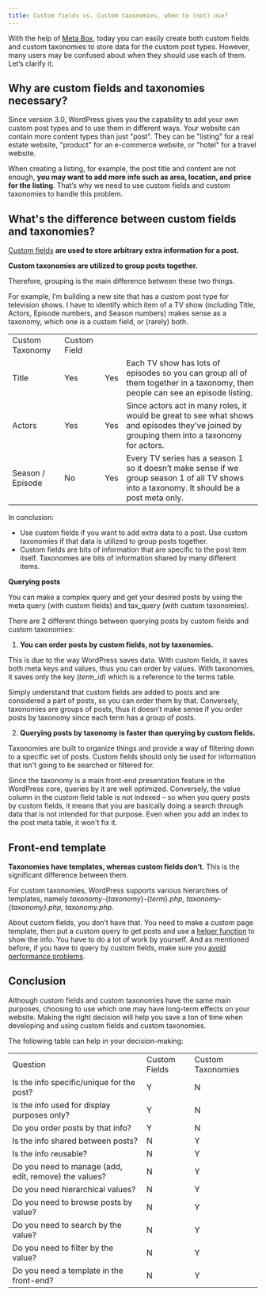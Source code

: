```yaml
---
title: Custom fields vs. Custom taxonomies, when to (not) use?
---
```


With the help of <a href="https://metabox.io/">Meta Box</a>, today you can easily create both custom fields and custom taxonomies to store data for the custom post types. However, many users may be confused about when they should use each of them. Let’s clarify it.

## Why are custom fields and taxonomies necessary?

Since version 3.0, WordPress gives you the capability to add your own custom post types and to use them in different ways. Your website can contain more content types than just "post". They can be "listing" for a real estate website, "product" for an e-commerce website, or "hotel" for a travel website.

When creating a listing, for example, the post title and content are not enough, **you may want to add more info such as area, location, and price for the listing**. That’s why we need to use custom fields and custom taxonomies to handle this problem.

## What's the difference between custom fields and taxonomies?

<a href="https://metabox.io/what-is-custom-fields-in-wordpress/">Custom fields</a> **are used to store arbitrary extra information for a post.**

**Custom taxonomies are utilized to group posts together.**

Therefore, grouping is the main difference between these two things.

For example, I’m building a new site that has a custom post type for television shows. I have to identify which item of a TV show (including Title, Actors, Episode numbers, and Season numbers) makes sense as a taxonomy, which one is a custom field, or (rarely) both.

<table>
<tbody>
<tr>

<td>Custom Taxonomy</td>
<td>Custom Field</td>

</tr>
<tr>
<td>Title</td>
<td>Yes</td>
<td>Yes</td>
<td>Each TV show has lots of episodes so you can group all of them together in a taxonomy, then people can see an episode listing.</td>
</tr>
<tr>
<td>Actors</td>
<td>Yes</td>
<td>Yes</td>
<td>Since actors act in many roles, it would be great to see what shows and episodes they’ve joined by grouping them into a taxonomy for actors.</td>
</tr>
<tr>
<td>Season / Episode</td>
<td>No</td>
<td>Yes</td>
<td>Every TV series has a season 1 so it doesn’t make sense if we group season 1 of all TV shows into a taxonomy. It should be a post meta only.</td>
</tr>
</tbody>
</table>

In conclusion:

* Use custom fields if you want to add extra data to a post. Use custom taxonomies if that data is utilized to group posts together.
* Custom fields are bits of information that are specific to the post item itself. Taxonomies are bits of information shared by many different items.

**Querying posts**

You can make a complex query and get your desired posts by using the meta query (with custom fields) and tax_query (with custom taxonomies).

There are 2 different things between querying posts by custom fields and custom taxonomies:

1. **You can order posts by custom fields, not by taxonomies.**

This is due to the way WordPress saves data. With custom fields, it saves both meta keys and values, thus you can order by values. With taxonomies, it saves only the key (_term_id_) which is a reference to the terms table.

Simply understand that custom fields are added to posts and are considered a part of posts, so you can order them by that. Conversely, taxonomies are groups of posts, thus it doesn’t make sense if you order posts by taxonomy since each term has a group of posts.

2. **Querying posts by taxonomy is faster than querying by custom fields.**

Taxonomies are built to organize things and provide a way of filtering down to a specific set of posts. Custom fields should only be used for information that isn't going to be searched or filtered for.

Since the taxonomy is a main front-end presentation feature in the WordPress core, queries by it are well optimized. Conversely, the value column in the custom field table is not indexed – so when you query posts by custom fields, it means that you are basically doing a search through data that is not intended for that purpose. Even when you add an index to the post meta table, it won't fix it.

## Front-end template

**Taxonomies have templates, whereas custom fields don’t**. This is the significant difference between them.

For custom taxonomies, WordPress supports various hierarchies of templates, namely _taxonomy_-{_taxonomy_}-{_term_}._php_, _taxonomy-{taxonomy}.php, taxonomy.php._

About custom fields, you don’t have that. You need to make a custom page template, then put a custom query to get posts and use a <a href="https://docs.metabox.io/displaying-fields/">helper function</a> to show the info. You have to do a lot of work by yourself. And as mentioned before, if you have to query by custom fields, make sure you <a href="https://vip.wordpress.com/documentation/querying-on-meta_value/">avoid performance problems</a>.

## Conclusion

Although custom fields and custom taxonomies have the same main purposes, choosing to use which one may have long-term effects on your website. Making the right decision will help you save a ton of time when developing and using custom fields and custom taxonomies.

The following table can help in your decision-making:

<table>
<tbody>
<tr>
<td>Question</td>
<td>Custom Fields</td>
<td>Custom Taxonomies</td>
</tr>
<tr>
<td>Is the info specific/unique for the post?</td>
<td>Y</td>
<td>N</td>
</tr>
<tr>
<td>Is the info used for display purposes only?</td>
<td>Y</td>
<td>N</td>
</tr>
<tr>
<td>Do you order posts by that info?</td>
<td>Y</td>
<td>N</td>
</tr>
<tr>
<td>Is the info shared between posts?</td>
<td>N</td>
<td>Y</td>
</tr>
<tr>
<td>Is the info reusable?</td>
<td>N</td>
<td>Y</td>
</tr>
<tr>
<td>Do you need to manage (add, edit, remove) the values?</td>
<td>N</td>
<td>Y</td>
</tr>
<tr>
<td>Do you need hierarchical values?</td>
<td>N</td>
<td>Y</td>
</tr>
<tr>
<td>Do you need to browse posts by value?</td>
<td>N</td>
<td>Y</td>
</tr>
<tr>
<td>Do you need to search by the value?</td>
<td>N</td>
<td>Y</td>
</tr>
<tr>
<td>Do you need to filter by the value?</td>
<td>N</td>
<td>Y</td>
</tr>
<tr>
<td>Do you need a template in the front-end?</td>
<td>N</td>
<td>Y</td>
</tr>
</tbody>
</table> 
